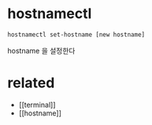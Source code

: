 # hostnamectl

```sh
hostnamectl set-hostname [new hostname]
```

hostname 을 설정한다

# related
- [[terminal]]
- [[hostname]]
